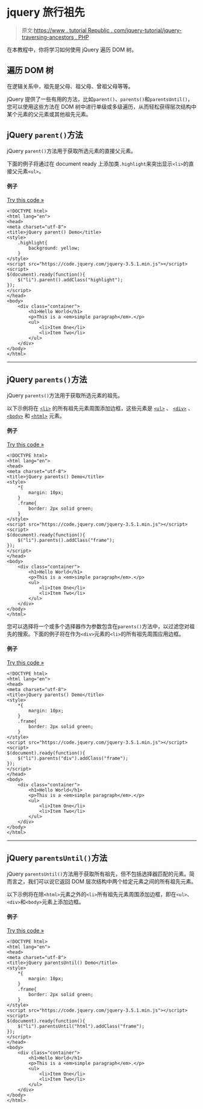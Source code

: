 # jquery 旅行祖先

> 原文:[https://www . tutorial Republic . com/jquery-tutorial/jquery-traversing-ancestors . PHP](https://www.tutorialrepublic.com/jquery-tutorial/jquery-traversing-ancestors.php)

在本教程中，你将学习如何使用 jQuery 遍历 DOM 树。

## 遍历 DOM 树

在逻辑关系中，祖先是父母、祖父母、曾祖父母等等。

jQuery 提供了一些有用的方法，比如`parent()`、`parents()`和`parentsUntil()`，您可以使用这些方法在 DOM 树中进行单级或多级遍历，从而轻松获得层次结构中某个元素的父元素或其他祖先元素。

## jQuery `parent()`方法

jQuery `parent()`方法用于获取所选元素的直接父元素。

下面的例子将通过在 document ready 上添加类`.highlight`来突出显示`<li>`的直接父元素`<ul>`。

#### 例子

[Try this code »](../codelab.php?topic=jquery&file=get-direct-parent-of-an-element "Try this code using online Editor")

```
<!DOCTYPE html>
<html lang="en">
<head>
<meta charset="utf-8">
<title>jQuery parent() Demo</title>
<style>
    .highlight{
        background: yellow;
    }        
</style>
<script src="https://code.jquery.com/jquery-3.5.1.min.js"></script>
<script>
$(document).ready(function(){
    $("li").parent().addClass("highlight");
});
</script>
</head>
<body>
    <div class="container">
        <h1>Hello World</h1>
        <p>This is a <em>simple paragraph</em>.</p>
        <ul>
            <li>Item One</li>
            <li>Item Two</li>
        </ul>
    </div>
</body>
</html>
```

* * *

## jQuery `parents()`方法

jQuery `parents()`方法用于获取所选元素的祖先。

以下示例将在 [`<li>`](../html-reference/html-li-tag.php) 的所有祖先元素周围添加边框，这些元素是 [`<ul>`](../html-reference/html-ul-tag.php) 、 [`<div>`](../html-reference/html-div-tag.php) 、 [`<body>`](../html-reference/html-body-tag.php) 和 [`<html>`](../html-reference/html-html-tag.php) 元素。

#### 例子

[Try this code »](../codelab.php?topic=jquery&file=get-all-ancestors-of-an-element "Try this code using online Editor")

```
<!DOCTYPE html>
<html lang="en">
<head>
<meta charset="utf-8">
<title>jQuery parents() Demo</title>
<style>
    *{
        margin: 10px;
    }
    .frame{
        border: 2px solid green;
    }        
</style>
<script src="https://code.jquery.com/jquery-3.5.1.min.js"></script>
<script>
$(document).ready(function(){
    $("li").parents().addClass("frame");
});
</script>
</head>
<body>
    <div class="container">
        <h1>Hello World</h1>
        <p>This is a <em>simple paragraph</em>.</p>
        <ul>
            <li>Item One</li>
            <li>Item Two</li>
        </ul>
    </div>
</body>
</html>
```

您可以选择将一个或多个选择器作为参数包含在`parents()`方法中，以过滤您对祖先的搜索。下面的例子将在作为`<div>`元素的`<li>`的所有祖先周围应用边框。

#### 例子

[Try this code »](../codelab.php?topic=jquery&file=get-specific-ancestors-of-an-element "Try this code using online Editor")

```
<!DOCTYPE html>
<html lang="en">
<head>
<meta charset="utf-8">
<title>jQuery parents() Demo</title>
<style>
    *{
        margin: 10px;
    }
    .frame{
        border: 2px solid green;
    }        
</style>
<script src="https://code.jquery.com/jquery-3.5.1.min.js"></script>
<script>
$(document).ready(function(){
    $("li").parents("div").addClass("frame");
});
</script>
</head>
<body>
    <div class="container">
        <h1>Hello World</h1>
        <p>This is a <em>simple paragraph</em>.</p>
        <ul>
            <li>Item One</li>
            <li>Item Two</li>
        </ul>
    </div>
</body>
</html>
```

* * *

## jQuery `parentsUntil()`方法

jQuery `parentsUntil()`方法用于获取所有祖先，但不包括选择器匹配的元素。简而言之，我们可以说它返回 DOM 层次结构中两个给定元素之间的所有祖先元素。

以下示例将在除`<html>`元素之外的`<li>`所有祖先元素周围添加边框，即在`<ul>`、`<div>`和`<body>`元素上添加边框。

#### 例子

[Try this code »](../codelab.php?topic=jquery&file=get-all-ancestors-between-two-elements "Try this code using online Editor")

```
<!DOCTYPE html>
<html lang="en">
<head>
<meta charset="utf-8">
<title>jQuery parentsUntil() Demo</title>
<style>
    *{
        margin: 10px;
    }
    .frame{
        border: 2px solid green;
    }        
</style>
<script src="https://code.jquery.com/jquery-3.5.1.min.js"></script>
<script>
$(document).ready(function(){
    $("li").parentsUntil("html").addClass("frame");
});
</script>
</head>
<body>
    <div class="container">
        <h1>Hello World</h1>
        <p>This is a <em>simple paragraph</em>.</p>
        <ul>
            <li>Item One</li>
            <li>Item Two</li>
        </ul>
    </div>
</body>
</html>
```